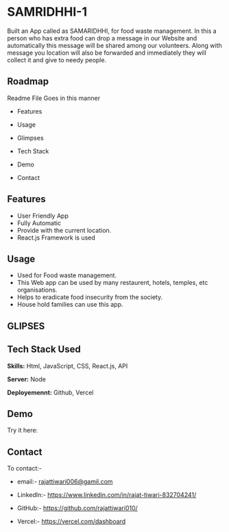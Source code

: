 # SAMRIDHHI-1

Built an App called as SAMARIDHHI, for food waste management. In this a person who has extra food can drop a message in our Website  and automatically this message will be shared among our volunteers.
Along with message you location will also be forwarded and immediately they will collect it and give to needy people.




## Roadmap

Readme File Goes in this manner

- Features

- Usage

- Glimpses
 
- Tech Stack

- Demo

- Contact


## Features

- User Friendly App
- Fully Automatic 
- Provide with the current location.
- React.js Framework is used

## Usage

 - Used for Food waste management.
 - This Web app can be used by many restaurent,  hotels, temples, etc organisations.
 - Helps to eradicate food insecurity from the society.
 - House hold families can use this app.

## GLIPSES




## Tech Stack Used

**Skills:** Html, JavaScript, CSS, React.js, API

**Server:** Node

**Deployemennt:**  Github, Vercel



## Demo

Try it here:

## Contact

To contact:- 
- email:- rajattiwari006@gamil.com

- LinkedIn:- https://www.linkedin.com/in/rajat-tiwari-832704241/

- GitHub:- https://github.com/rajattiwari010/

- Vercel:- https://vercel.com/dashboard


